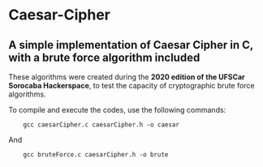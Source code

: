 # Caesar-Cipher

## A simple implementation of Caesar Cipher in C, with a brute force algorithm included

These algorithms were created during the **2020 edition of the UFSCar Sorocaba Hackerspace**, to test the 
capacity of cryptographic brute force algorithms.

To compile and execute the codes, use the following commands:


```
	gcc caesarCipher.c caesarCipher.h -o caesar
```

And

```
	gcc bruteForce.c caesarCipher.h -o brute
```
